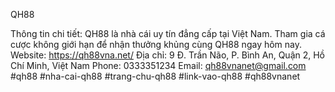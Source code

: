 QH88

Thông tin chi tiết: QH88 là nhà cái uy tín đẳng cấp tại Việt Nam. Tham gia cá cược không giới hạn để nhận thưởng khủng cùng QH88 ngay hôm nay.
Website: https://qh88vna.net/
Địa chỉ: 9 Đ. Trần Não, P. Bình An, Quận 2, Hồ Chí Minh, Việt Nam
Phone: 0333351234
Email: qh88vnanet@gmail.com
#qh88 #nha-cai-qh88 #trang-chu-qh88 #link-vao-qh88 #qh88vnanet